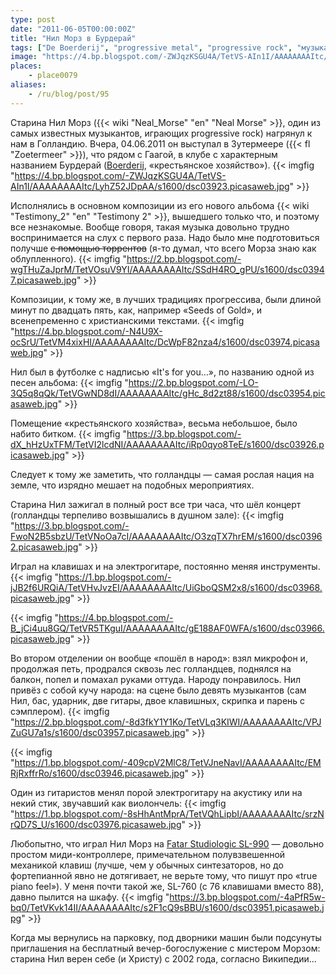 ```yaml
---
type: post
date: "2011-06-05T00:00:00Z"
title: "Нил Морз в Бурдерай"
tags: ["De Boerderij", "progressive metal", "progressive rock", "музыка", "Нидерланды", "Нил Морз"]
image: "https://4.bp.blogspot.com/-ZWJqzKSGU4A/TetVS-AIn1I/AAAAAAAAItc/LyhZ52JDpAA/s1600/dsc03923.picasaweb.jpg"
places:
    - place0079
aliases:
    - /ru/blog/post/95
---
```


Старина Нил Морз ({{< wiki "Neal_Morse" "en" "Neal Morse" >}}, один из самых известных музыкантов, играющих progressive rock) нагрянул к нам в Голландию. Вчера, 04.06.2011 он выступал в Зутермеере ({{< fl "Zoetermeer" >}}), что рядом с Гаагой, в клубе с характерным названием Бурдерай ([Boerderij](http://www.cultuurpodiumboerderij.nl/), «крестьянское хозяйство»).
{{< imgfig "https://4.bp.blogspot.com/-ZWJqzKSGU4A/TetVS-AIn1I/AAAAAAAAItc/LyhZ52JDpAA/s1600/dsc03923.picasaweb.jpg" >}}

<!--more-->

Исполнялись в основном композиции из его нового альбома {{< wiki "Testimony_2" "en" "Testimony 2" >}}, вышедшего только что, и поэтому все незнакомые. Вообще говоря, такая музыка довольно трудно воспринимается на слух с первого раза. Надо было мне подготовиться получше ~~с помощью торрентов~~ (я-то думал, что всего Морза знаю как облупленного).
{{< imgfig "https://2.bp.blogspot.com/-wgTHuZaJprM/TetVOsuV9YI/AAAAAAAAItc/SSdH4RO_gPU/s1600/dsc03947.picasaweb.jpg" >}}

Композиции, к тому же, в лучших традициях прогрессива, были длиной минут по двадцать пять, как, например «Seeds of Gold», и всенепременно с христианскими текстами.
{{< imgfig "https://4.bp.blogspot.com/-N4U9X-ocSrU/TetVM4xixHI/AAAAAAAAItc/DcWpF82nza4/s1600/dsc03974.picasaweb.jpg" >}}

Нил был в футболке с надписью «It's for you…», по названию одной из песен альбома:
{{< imgfig "https://2.bp.blogspot.com/-LO-3Q5q8qQk/TetVGwND8dI/AAAAAAAAItc/gHc_8d2zt88/s1600/dsc03954.picasaweb.jpg" >}}

Помещение «крестьянского хозяйства», весьма небольшое, было набито битком.
{{< imgfig "https://3.bp.blogspot.com/-dX_hHzUxTFM/TetVI2lcdNI/AAAAAAAAItc/iRp0qyo8TeE/s1600/dsc03926.picasaweb.jpg" >}}

Следует к тому же заметить, что голландцы — самая рослая нация на земле, что изрядно мешает на подобных мероприятиях.

Старина Нил зажигал в полный рост все три часа, что шёл концерт (голландцы терпеливо возвышались в душном зале):
{{< imgfig "https://3.bp.blogspot.com/-FwoN2B5sbzU/TetVNoOa7cI/AAAAAAAAItc/O3zqTX7hrEM/s1600/dsc03962.picasaweb.jpg" >}}

Играл на клавишах и на электрогитаре, постоянно меняя инструменты.
{{< imgfig "https://1.bp.blogspot.com/-jJB2f6URQiA/TetVHvJvzEI/AAAAAAAAItc/UiGboQSM2x8/s1600/dsc03968.picasaweb.jpg" >}}

{{< imgfig "https://4.bp.blogspot.com/-B_jCi4uu8GQ/TetVR5TKguI/AAAAAAAAItc/gE188AF0WFA/s1600/dsc03966.picasaweb.jpg" >}}

Во втором отделении он вообще «пошёл в народ»: взял микрофон и, продолжая петь, продрался сквозь лес голландцев, поднялся на балкон, попел и помахал руками оттуда. Народу понравилось.
Нил привёз с собой кучу народа: на сцене было девять музыкантов (сам Нил, бас, ударник, две гитары, двое клавишных, скрипка и парень с сэмплером).
{{< imgfig "https://2.bp.blogspot.com/-8d3fkY1Y1Ko/TetVLq3KIWI/AAAAAAAAItc/VPJZuGU7a1s/s1600/dsc03957.picasaweb.jpg" >}}

{{< imgfig "https://1.bp.blogspot.com/-409cpV2MlC8/TetVJneNavI/AAAAAAAAItc/EMRjRxffrRo/s1600/dsc03946.picasaweb.jpg" >}}

Один из гитаристов менял порой электрогитару на акустику или на некий стик, звучавший как виолончель:
{{< imgfig "https://1.bp.blogspot.com/-8sHhAntMprA/TetVQhLipbI/AAAAAAAAItc/srzNrQD7S_U/s1600/dsc03976.picasaweb.jpg" >}}

Любопытно, что играл Нил Морз на [Fatar Studiologic SL-990](http://www.fatar.com/studiologic/pages/SL_990PRO.htm) — довольно простом миди-контроллере, примечательном полувзвешенной механикой клавиш (лучше, чем у обычных синтезаторов, но до фортепианной явно не дотягивает, не верьте тому, что пишут про «true piano feel»). У меня почти такой же, SL-760 (с 76 клавишами вместо 88), давно пылится на шкафу.
{{< imgfig "https://3.bp.blogspot.com/-4aPfR5w-bq0/TetVKvk14II/AAAAAAAAItc/s2F1cQ9sBBU/s1600/dsc03951.picasaweb.jpg" >}}

Когда мы вернулись на парковку, под дворники машин были подсунуты приглашения на бесплатный вечер-богослужение с мистером Морзом: старина Нил верен себе (и Христу) с 2002 года, согласно Википедии…
